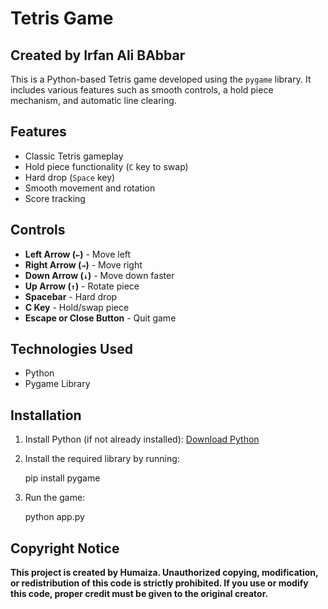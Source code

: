 # Tetris Game

## Created by Irfan Ali BAbbar

This is a Python-based Tetris game developed using the `pygame` library. It includes various features such as smooth controls, a hold piece mechanism, and automatic line clearing.

## Features

- Classic Tetris gameplay
- Hold piece functionality (`C` key to swap)
- Hard drop (`Space` key)
- Smooth movement and rotation
- Score tracking

## Controls

- **Left Arrow (`←`)** - Move left
- **Right Arrow (`→`)** - Move right
- **Down Arrow (`↓`)** - Move down faster
- **Up Arrow (`↑`)** - Rotate piece
- **Spacebar** - Hard drop
- **C Key** - Hold/swap piece
- **Escape or Close Button** - Quit game

## Technologies Used

- Python
- Pygame Library

## Installation

1. Install Python (if not already installed): [Download Python](https://www.python.org/downloads/)
2. Install the required library by running:

   pip install pygame
  
3. Run the game:

   python app.py

## Copyright Notice

**This project is created by Humaiza. Unauthorized copying, modification, or redistribution of this code is strictly prohibited. If you use or modify this code, proper credit must be given to the original creator.**